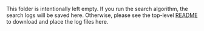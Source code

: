 This folder is intentionally left empty. If you run the search algorithm, the search logs will be saved here. Otherwise, please see the top-level [README](../../README.md) to download and place the log files here. 
